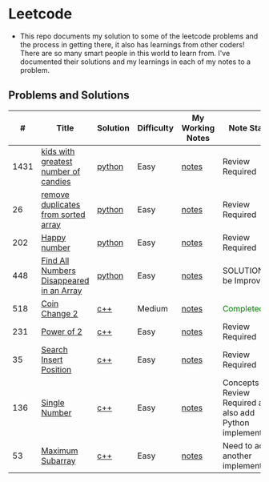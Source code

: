 # Leetcode
- This repo documents my solution to some of the leetcode problems and the process in getting there, it also has learnings from other coders! There are so many smart people in this world to learn from. I've documented their solutions and my learnings in each of my notes to a problem.


<!-- 
- FORMATTING SOURCE: https://github.com/haoel/leetcode
-->

## <span id="01"> Problems and Solutions </span>
| # | Title | Solution | Difficulty | My Working Notes | Note Status |
|---| ----- | -------- | ---------- | ---------------- | ----------- |
|1431| [kids with greatest number of candies](https://leetcode.com/problems/kids-with-the-greatest-number-of-candies/)| [python](https://github.com/lilyyanglt/algorithm_challenges/blob/master/leetcode/solutions/python/1431_kidWithGreatestNumberOfCandies.py) | Easy | [notes](https://github.com/lilyyanglt/algorithm_challenges/blob/master/leetcode/notes/1431.md) | Review Required |
|26| [remove duplicates from sorted array](https://leetcode.com/problems/remove-duplicates-from-sorted-array/)| [python](https://github.com/lilyyanglt/algorithm_challenges/blob/master/leetcode/solutions/python/26_removeDuplicatesFromSortedArray.py)| Easy | [notes](https://github.com/lilyyanglt/algorithm_challenges/blob/master/leetcode/notes/26.md) | Review Required |
|202| [Happy number](https://leetcode.com/problems/happy-number/) | [python](https://github.com/lilyyanglt/algorithm_challenges/blob/master/leetcode/solutions/python/202_happyNumber.py) | Easy | [notes](https://github.com/lilyyanglt/algorithm_challenges/blob/master/leetcode/notes/202.md) | Review Required |
| 448 | [Find All Numbers Disappeared in an Array](https://leetcode.com/problems/find-all-numbers-disappeared-in-an-array/) | [python]() | Easy | [notes](https://github.com/lilyyanglt/algorithm_challenges/blob/master/leetcode/notes/448.md) | SOLUTION to be Improved |
| 518 | [Coin Change 2](https://leetcode.com/problems/coin-change-2/) | [c++](https://github.com/lilyyanglt/algorithm_challenges/blob/master/leetcode/solutions/cpp/coinChange.cpp) | Medium | [notes](https://github.com/lilyyanglt/algorithm_challenges/blob/master/leetcode/notes/518.md) | <span style="color:green">Completed</span> |
| 231 | [Power of 2](https://leetcode.com/problems/power-of-two/) | [c++]() | Easy |[notes](https://github.com/lilyyanglt/algorithm_challenges/blob/master/leetcode/notes/.md) | Review Required |
| 35 | [Search Insert Position](https://leetcode.com/problems/search-insert-position/) | [c++](https://github.com/lilyyanglt/algorithm_challenges/blob/master/leetcode/solutions/cpp/35_searchInsertPosition.cpp) | Easy | [notes](https://github.com/lilyyanglt/algorithm_challenges/blob/master/leetcode/notes/35.md) | Review Required |
| 136 | [Single Number](https://leetcode.com/problems/single-number/) | [c++](https://github.com/lilyyanglt/algorithm_challenges/blob/master/leetcode/solutions/cpp/136_singleNumber.cpp) | Easy | [notes](https://github.com/lilyyanglt/algorithm_challenges/blob/master/leetcode/notes/136.md) | Concepts Review Required and also add Python implementation |
| 53 | [Maximum Subarray](https://leetcode.com/problems/maximum-subarray/) | [c++](https://github.com/lilyyanglt/algorithm_challenges/blob/master/leetcode/solutions/cpp/53_maximumSubarray.cpp) | Easy | [notes](https://github.com/lilyyanglt/algorithm_challenges/blob/master/leetcode/notes/53.md) | Need to add another implementation |

